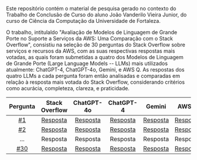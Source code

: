 Este repositório contém o material de pesquisa gerado no contexto do Trabalho de Conclusão de Curso do aluno João Vanderilo Vieira Junior, do curso de Ciência da Computação da Universidade de Fortaleza. 

O trabalho, intitulaldo "Avaliação de Modelos de Linguagem de Grande Porte no Suporte a Serviços da AWS: Uma Comparação com o Stack Overflow", consistiu na seleção de 30 perguntas do Stack Overflow sobre serviços e recursos da AWS, com as suas respectivas respostas mais votadas, as quais foram submetidas a quatro dos Modelos de Linguagem de Grande Porte (Large Language Models -- LLMs) mais utilizados atualmente: ChatGPT-4, ChatGPT-4o, Gemini, e AWS Q. As respostas dos quatro LLMs a cada pergunta foram então analisadas e comparadas em relação à resposta mais votada do Stack Overflow, considerando critérios como acurácia, completeza, clareza, e praticidade. 


| Pergunta | Stack Overflow | ChatGPT-4o | ChatGPT-4 | Gemini | AWS Q | Análise Comparativa |
| :--------: | :--------------: | :---------: | :----------: | :------: | :-----: | :-------------------: |
| [#1](questions/01.md) | [Resposta](questions/01.md#highest-scored-answer) | [Resposta](questions/01.md#chatgpt-4o) | [Resposta](questions/01.md#chatgpt-4) | [Resposta](questions/01.md#gemini) | [Resposta](questions/01.md#q) | [Análise](questions/01.md#analysis) |
| [#2](questions/02.md) | [Resposta](questions/02.md#highest-scored-answer) | [Resposta](questions/02.md#chatgpt-4o) | [Resposta](questions/02.md#chatgpt-4) | [Resposta](questions/02.md#gemini) | [Resposta](questions/02.md#q) | [Análise](questions/02.md#analysis) |
| ... | Resposta | Resposta | Resposta | Resposta | Resposta | Análise | 
| [#30](questions/30.md) | [Resposta](questions/30.md#highest-scored-answer) | [Resposta](questions/30.md#chatgpt-4o) | [Resposta](questions/30.md#chatgpt-4) | [Resposta](questions/30.md#gemini) | [Resposta](questions/30.md#q) | [Análise](questions/30.md#analysis) |
